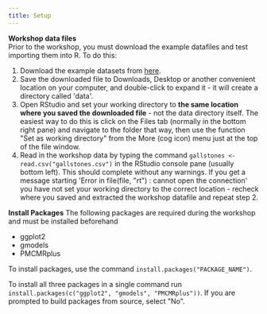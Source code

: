 ```yaml
---
title: Setup
---
```


__Workshop data files__  
Prior to the workshop, you must download the example datafiles and test importing them into R. To do this:

1) Download the example datasets from [here](https://cloudstor.aarnet.edu.au/plus/s/VlOGpIJnaFPl1qd/download).   
2) Save the downloaded file to Downloads, Desktop or another convenient location on your computer, and double-click to expand it - it will create a directory called 'data'.  
3) Open RStudio and set your working directory to **the same location where you saved the downloaded file** - not the data directory itself. The easiest way to do this is click on the Files tab (normally in the bottom right pane) and navigate to the folder that way, then use the function "Set as working directory" from the More (cog icon) menu just at the top of the file window.  
4) Read in the workshop data by typing the command `gallstones <- read.csv("gallstones.csv")` in the RStudio console pane (usually bottom left). This should complete without any warnings. If you get a message starting 'Error in file(file, "rt") : cannot open the connection' you have not set your working directory to the correct location - recheck where you saved and extracted the workshop datafile and repeat step 2.


__Install Packages__
The following packages are required during the workshop and must be installed beforehand
* ggplot2
* gmodels
* PMCMRplus

To install packages, use the command `install.packages("PACKAGE_NAME")`. 

To install all three packages in a single command run `install.packages(c("ggplot2", "gmodels", "PMCMRplus"))`. If you are prompted to build packages from source, select "No".
